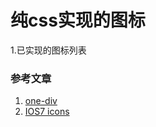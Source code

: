 # 纯css实现的图标

1.已实现的图标列表

### 参考文章
1. [one-div](http://one-div.com/)
2. [IOS7 icons](http://codepen.io/peterschmiz/pen/xmqCg)